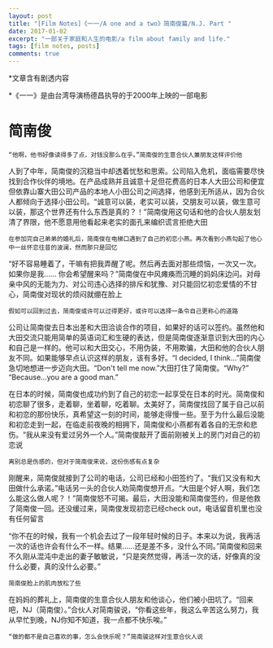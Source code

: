 ```yaml
---
layout: post
title: "[Film Notes]《一一/A one and a two》简南俊篇/N.J. Part "
date: 2017-01-02
excerpt: "一部关于家庭和人生的电影/a film about family and life."
tags: [film notes, posts]
comments: true
---
```


*文章含有剧透内容

*《一一》是由台湾导演杨德昌执导的于2000年上映的一部电影


# 简南俊

    “他啊，他书好像读得多了点，对钱没那么在乎。”简南俊的生意合伙人兼朋友这样评价他

人到了中年，简南俊的沉稳当中却透着忧愁和思索。公司陷入危机，面临需要尽快找到合作伙伴的境地。在产品成熟并且诚意十足但花费高的日本人大田公司和便宜但依靠山寨大田公司产品的本地人小田公司之间选择，他感到无所适从，因为合伙人都倾向于选择小田公司。“诚意可以装，老实可以装，交朋友可以装，做生意可以装，那这个世界还有什么东西是真的？！”简南俊用这句话和他的合伙人朋友划清了界限，他不愿意用他看起来老实的面孔来编织谎言拒绝大田

    在参加完自己弟弟的婚礼后，简南俊在电梯口遇到了自己的初恋小燕。再次看到小燕勾起了他心中一丝怀恋往昔的波澜，然而那只是回忆

“好不容易睡着了，干嘛有把我弄醒了呢。然后再去面对那些烦恼，一次又一次。如果你是我…… 你会希望醒来吗？”简南俊在中风瘫痪而沉睡的妈妈床边问。对母亲中风的无能为力、对公司违心选择的排斥和犹豫、对只能回忆初恋爱情的不甘心，简南俊对现状的烦闷就绷在脸上

    假如可以回到过去，简南俊或许可以过得更好，或许可以选择一条令自己更称心的道路

公司让简南俊去日本出差和大田洽谈合作的项目，如果好的话可以签约。虽然他和大田交流只能用简单的英语词汇和生硬的表达，但是简南俊逐渐意识到大田的内心和自己是一样的。他可以和大田交心，不用伪装，不用欺骗，大田和他的合伙人朋友不同。如果能够早点认识这样的朋友，该有多好。“I decided, I think...”简南俊急切地想进一步迈向大田。“Don't tell me now.”大田打住了简南俊。“Why?” “Because...you are a good man.”

在日本的时候，简南俊也成功约到了自己的初恋一起享受在日本的时光。简南俊和初恋聊了很多，走着聊，坐着聊，吃着聊。太美好了，简南俊找回了属于自己以前和初恋的那份快乐，真希望这一刻的时间，能够走得慢一些。至于为什么最后没能和初恋走到一起，在临走前夜晚的相拥下，简南俊和小燕都有着各自的无奈和悲伤。“我从来没有爱过另外一个人。”简南俊敲开了面前刚被关上的房门对自己的初恋说

    离别总是伤感的，但对于简南俊来说，这份伤感有点复杂

刚醒来，简南俊就接到了公司的电话，公司已经和小田签约了。“我们又没有和大田做什么承诺。”电话另一头的合伙人劝简南俊想开点。“大田是个好人啊，我们怎么能这么做人呢？！”简南俊怒不可揭。最后，大田没能和简南俊签约，但是他救了简南俊一回。还没缓过来，简南俊发现初恋已经check out，电话留音机里也没有任何留言

“你不在的时候，我有一个机会去过了一段年轻时候的日子。本来以为说，我再活一次的话也许会有什么不一样。结果……还是差不多，没什么不同。”简南俊和回来不久刚从混沌中走出的妻子敏敏说，“只是突然觉得，再活一次的话，好像真的没什么必要，真的没什么必要。”

    简南俊脸上的肌肉放松了些

在妈妈的葬礼上，简南俊的生意合伙人朋友和他谈心，他们被小田坑了。“回来吧，NJ（简南俊）。”合伙人对简南骏说，“你看这些年，我这么辛苦这么努力，我从早忙到晚，NJ你知不知道，我一点都不快乐唉。”

    “做的都不是自己喜欢的事，怎么会快乐呢？”简南骏这样对生意合伙人说
